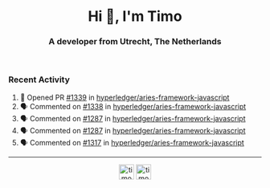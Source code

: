 <h1 align="center">Hi 👋, I'm Timo</h1>
<h3 align="center">A developer from Utrecht, The Netherlands</h3>
<br/>
<!-- https://github.com/rahuldkjain/github-profile-readme-generator --!>

<!--  <p align="left"><img src="https://github-readme-stats.vercel.app/api?username=timoglastra&show_icons=true&count_private=true&" alt="timoglastra" /></p> --!>

<!--
Github language stats
<p align="left"><img src="https://github-readme-stats.vercel.app/api/top-langs/?username=timoglastra&layout=compact" alt="timoglastra" /><p>
-->

<!-- Codestats language stats -->
<!-- <p align="left"><img src="https://codestats-readme.vercel.app/api/top-langs/?username=timoglastra&layout=compact&language_count=12" alt="timoglastra" /><p>    --!>
  
<h3>Recent Activity</h3>

<!--START_SECTION:activity-->
1. 💪 Opened PR [#1339](https://github.com/hyperledger/aries-framework-javascript/pull/1339) in [hyperledger/aries-framework-javascript](https://github.com/hyperledger/aries-framework-javascript)
2. 🗣 Commented on [#1338](https://github.com/hyperledger/aries-framework-javascript/issues/1338) in [hyperledger/aries-framework-javascript](https://github.com/hyperledger/aries-framework-javascript)
3. 🗣 Commented on [#1287](https://github.com/hyperledger/aries-framework-javascript/issues/1287) in [hyperledger/aries-framework-javascript](https://github.com/hyperledger/aries-framework-javascript)
4. 🗣 Commented on [#1287](https://github.com/hyperledger/aries-framework-javascript/issues/1287) in [hyperledger/aries-framework-javascript](https://github.com/hyperledger/aries-framework-javascript)
5. 🗣 Commented on [#1317](https://github.com/hyperledger/aries-framework-javascript/issues/1317) in [hyperledger/aries-framework-javascript](https://github.com/hyperledger/aries-framework-javascript)
<!--END_SECTION:activity-->

---

<p align="center">
<a href="https://twitter.com/timoglastra" target="blank"><img align="center" src="https://cdn.jsdelivr.net/npm/simple-icons@3.0.1/icons/twitter.svg" alt="timoglastra" height="30" width="30" /></a>
<a href="https://linkedin.com/in/timoglastra" target="blank"><img align="center" src="https://cdn.jsdelivr.net/npm/simple-icons@3.0.1/icons/linkedin.svg" alt="timoglastra" height="30" width="30" /></a>
</p>




